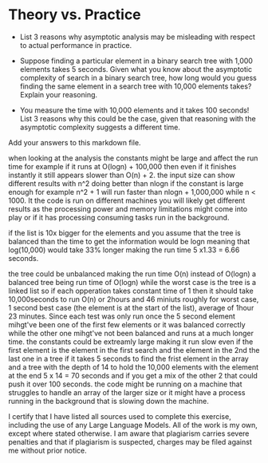 # Theory vs. Practice

- List 3 reasons why asymptotic analysis may be misleading with respect to
  actual performance in practice.

- Suppose finding a particular element in a binary search tree with 1,000
  elements takes 5 seconds. Given what you know about the asymptotic complexity
  of search in a binary search tree, how long would you guess finding the same
  element in a search tree with 10,000 elements takes? Explain your reasoning.

- You measure the time with 10,000 elements and it takes 100 seconds! List 3
  reasons why this could be the case, given that reasoning with the asymptotic
  complexity suggests a different time.

Add your answers to this markdown file.

 when looking at the analysis the constants might be large and affect the run time for example if it runs at O(logn) + 100,000 then even if it finishes instantly it still appears slower than O(n) + 2.
 the input size can show different results with n^2 doing better than nlogn if the constant is large enough for example n^2 + 1 will run faster than nlogn + 1,000,000 while n < 1000.
 It the code is run on different machines you will likely get different results as the processing power and memory limitations might come into play or if it has processing consuming tasks run in the background.

 if the list is 10x bigger for the elements and you assume that the tree is balanced than the time to get the information would be logn meaning that log(10,000) would take 33% longer
 making the run time 5 x1.33 = 6.66 seconds.

the tree could be unbalanced making the run time O(n) instead of O(logn) a balanced tree being run time of O(logn) while the worst case is the tree is a linked list so if each opperation takes constant time of 1 then it should take 10,000seconds to run O(n) or 2hours and 46 miniuts roughly for worst case, 1 second best case (the element is at the start of the list), average of 1hour 23 minutes. Since each test was only run once the 5 second element mihgt've been one of the first few elements or it was balanced correctly while the other one mihgt've not been balanced and runs at a much longer time. 
the constants could be extreamly large making it run slow even if the first element is the element in the first search and the element in the 2nd the last one in a tree if it takes 5 seconds to find the frist element in the array and a tree with the depth of 14 to hold the 10,000 elements with the element at the end 5 x 14 = 70 seconds and if you get a mix of the other 2 that could push it over 100 seconds.
the code might be running on a machine that struggles to handle an array of the larger size or it might have a process running in the background that is slowing down the machine.
 


I certify that I have listed all sources used to complete this exercise, including the use of any Large Language Models. All of the work is my own, except where stated otherwise. I am aware that plagiarism carries severe penalties and that if plagiarism is suspected, charges may be filed against me without prior notice.
